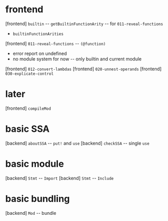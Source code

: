 # frontend

[frontend] `builtin` -- `getBuiltinFunctionArity` -- for `011-reveal-functions`

- `builtinFunctionArities`

[frontend] `011-reveal-functions` -- `(@function)`

- error report on undefined
- no module system for now -- only builtin and current module

[frontend] `012-convert-lambdas`
[frontend] `020-unnest-operands`
[frontend] `030-explicate-control`

# later

[frontend] `compileMod`

# basic SSA

[backend] `aboutSSA` -- `put!` and `use`
[backend] `checkSSA` -- single `use`

# basic module

[backend] `Stmt` -- `Import`
[backend] `Stmt` -- `Include`

# basic bundling

[backend] `Mod` -- bundle

